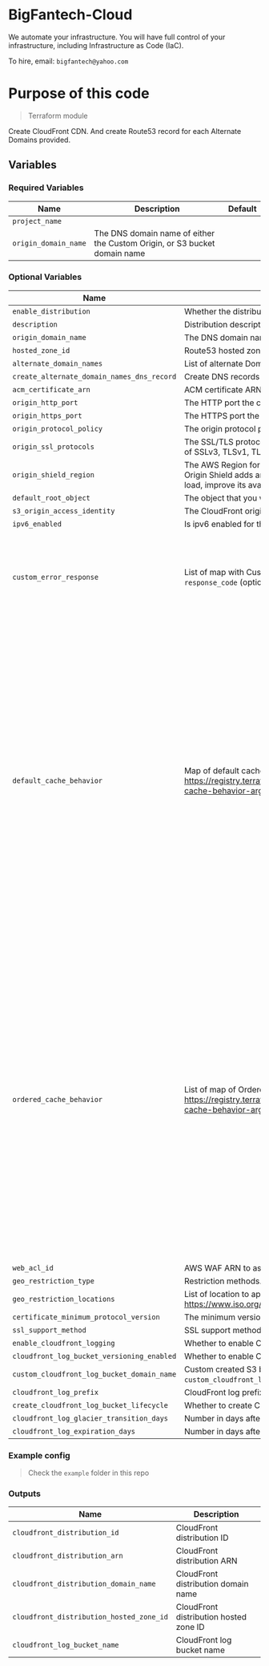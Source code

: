 # BigFantech-Cloud

We automate your infrastructure.
You will have full control of your infrastructure, including Infrastructure as Code (IaC).

To hire, email: `bigfantech@yahoo.com`

# Purpose of this code

> Terraform module

Create CloudFront CDN. And create Route53 record for each Alternate Domains provided.

## Variables

### Required Variables

| Name                 | Description                                                               | Default |
| -------------------- | ------------------------------------------------------------------------- | ------- |
| `project_name`       |                                                                           |         |
| `origin_domain_name` | The DNS domain name of either the Custom Origin, or S3 bucket domain name |         |

### Optional Variables

| Name                                       | Description                                                                                                                                                                                                                                                                              | Type | Default                                                                                                                                                                                                                                   |
| ------------------------------------------ | ----------------------------------------------------------------------------------------------------------------------------------------------------------------------------------------------------------------------------------------------------------------------------------------- | -----------------------------------------------------------------------------------------------------------------------------------------------------------------------------------------------------------------------------------------| ----------------------------------------------------------------------------------------------------------------------------------------------------------------------------------------------------------------------------------------- |
| `enable_distribution`                      | Whether the distribution is enabled to accept end user requests for content                                                                                                                                                                                                             | bool  | true                                                                                                                                                                                                                                      |
| `description`                              | Distribution description                                                                                                                                                                                                                                                                | string  |                                                                                                                                                                                                                                           |
| `origin_domain_name`                       | The DNS domain name of either the Custom Origin, or S3 bucket                                                                                                                                                                                                                         | string    |                                                                                                                                                                                                                                           |
| `hosted_zone_id`                           | Route53 hosted zone ID. Required if alternate_domain_names is specified                                                                                                                                                                                                              | string     | null                                                                                                                                                                                                                                      |
| `alternate_domain_names`                   | List of alternate Domains. Route53 records will be created for each domain                                                                                                                                                                                                          | list(string)      | []                                                                                                                                                                                                                                        |
| `create_alternate_domain_names_dns_record`                   | Create DNS records in Route53 for alternate_domain_names                                                                                                                                                                                                          | bool      | true                                                                                                                                                                                                                                       |
| `acm_certificate_arn`                      | ACM certificate ARN. Required if alternate_domain_names is specified                                                                                                                                                                                                                 | string     | null                                                                                                                                                                                                                                      |
| `origin_http_port`                         | The HTTP port the custom origin listens on                                                                                                                                                                                                                                       | number         | 80                                                                                                                                                                                                                                        |
| `origin_https_port`                        | The HTTPS port the custom origin listens on                                                                                                                                                                                                                                    | number           | 443                                                                                                                                                                                                                                       |
| `origin_protocol_policy`                   | The origin protocol policy to apply to origin. One of `http-only`, `https-only`, or `match-viewer`                                                                                                                                                                           | string             | https-only                                                                                                                                                                                                                                |
| `origin_ssl_protocols`                     | The SSL/TLS protocols CloudFront to use when communicating with origin over HTTPS. A list of one or more of SSLv3, TLSv1, TLSv1.1, and TLSv1.2                                                                                                                                   | list(string)         | ["TLSv1.2"]                                                                                                                                                                                                                               |
| `origin_shield_region`                     | The AWS Region for Origin Shield. To specify a region, use the region code, not the region name CloudFront Origin Shield adds an additional layer in the CloudFront caching infrastructure that helps to minimize origin’s load, improve its availability, and reduce its operating costs |                                                                                                                                                                                                                                      string |     |
| `default_root_object`                      | The object that you want CloudFront to return (example: index.html) when an end user requests the root URL                                                                                                                                                                  | string              | null                                                                                                                                                                                                                                      |
| `s3_origin_access_identity`                | The CloudFront origin access identity to associate with the S3 origin. Applicable only if Origin is S3 bucket                                                                                                                                                                      | string       | null                                                                                                                                                                                                                                      |
| `ipv6_enabled`                             | Is ipv6 enabled for the Distribution. AAA Route53 record will be created if set 'true'                                                                                                                                                                                              | bool      | false                                                                                                                                                                                                                                     |
| `custom_error_response`                    | List of map with Custom Error Response configurations `error_code`, `error_caching_min_ttl` (optional), `response_code` (optional), `response_page_path`(optional)                                                                                                                 | list(object({<br>error_code            = string<br>error_caching_min_ttl = optional(string)<br>response_code         = optional(string)<br>response_page_path    = optional(string)<br>}))       | []                                                                                                                                                                                                                                        |
| `default_cache_behavior`                   | Map of default cache configs, ref: https://registry.terraform.io/providers/hashicorp/aws/latest/docs/resources/cloudfront_distribution#default-cache-behavior-arguments                                                                                                             | object({<br>allowed_methods            = optional(list(string))<br>cached_methods             = optional(list(string))<br>target_origin_id           = optional(string)<br>viewer_protocol_policy     = optional(string)<br>cache_policy_id            = optional(string)<br>compress                   = optional(bool)<br>default_ttl                = optional(number)<br>field_level_encryption_id  = optional(string)<br>min_ttl                    = optional(number)<br>max_ttl                    = optional(number)<br>origin_request_policy_id   = optional(string)<br>realtime_log_config_arn    = optional(string)<br>response_headers_policy_id = optional(string)<br>smooth_streaming           = optional(bool)<br>trusted_key_groups         = optional(list(string))<br>trusted_signers            = optional(list(string))<br>})      | {<br>allowed_methods = ["GET", "HEAD"]<br>cached_methods<br> = ["GET", "HEAD"]<br> target_origin_id = `CloudFrontName`<br> viewer_protocol_policy = "redirect-to-https"<br> cache_policy_id = "4135ea2d-6df8-44a3-9df3-4b5a84be39ad"<br>} |
| `ordered_cache_behavior`                   | List of map of Ordered Cache Behavior configuration, ref: https://registry.terraform.io/providers/hashicorp/aws/latest/docs/resources/cloudfront_distribution#default-cache-behavior-arguments                                                                                      | list(object({path_pattern               = string<br>allowed_methods            = optional(list(string))<br>cached_methods             = optional(list(string))<br>target_origin_id           = optional(string)<br>viewer_protocol_policy     = optional(string)<br>cache_policy_id            = optional(string)<br>compress                   = optional(bool)<br>default_ttl                = optional(number)<br>field_level_encryption_id  = optional(string)<br>min_ttl                    = optional(number)<br>max_ttl                    = optional(number)<br>origin_request_policy_id   = optional(string)<br>realtime_log_config_arn    = optional(string)<br>response_headers_policy_id = optional(string)<br>smooth_streaming           = optional(bool)<br>trusted_key_groups         = optional(list(string))<br>trusted_signers            = optional(list(string))<br>}))      | []                                                                                                                                                                                                                                        |
| `web_acl_id`|AWS WAF ARN to associate with CloudFront | string | |
| `geo_restriction_type`                     | Restriction methods. example: none, whitelist, or blacklist                                                                                                                                                                                                                       | string        | none                                                                                                                                                                                                                                      |
| `geo_restriction_locations`                | List of location to apply Geo Restriction. Country codes are ALPHA-2 code found on https://www.iso.org/obp/ui/#search                                                                                                                                                            | list(string)         | []                                                                                                                                                                                                                                        |
| `certificate_minimum_protocol_version`     | The minimum version of the SSL protocol for CloudFront to use for HTTPS connections                                                                                                                                                                                                 | string      | TLSv1.2_2021                                                                                                                                                                                                                              |
| `ssl_support_method`                       | SSL support method                                                                                                                                                                                                                                                                  | string      | sni-only                                                                                                                                                                                                                                  |
| `enable_cloudfront_logging`                | Whether to enable CloudFront logging                                                                                                                                                                                                                                                | bool      | false                                                                                                                                                                                                                                     |
| `cloudfront_log_bucket_versioning_enabled`        | Whether to enable CloudFront log bucket versioning                                                                                                                                                                                                                              | bool          | false                                                                                                                                                                                                                                     |
| `custom_cloudfront_log_bucket_domain_name` | Custom created S3 bucket domain name. A bucket will be created if `enable_cloudfront_logging` is true, and `custom_cloudfront_log_bucket_domain_name` not set                                                                                                                     | string        | null                                                                                                                                                                                                                                      |
| `cloudfront_log_prefix`                    | CloudFront log prefix                                                                                                                                                                                                                                                                | string      |                                                                                                                                                                                                                                           |
| `create_cloudfront_log_bucket_lifecycle`          | Whether to create CloudFront log bucket lifecycle                                                                                                                                                                                                                                  | bool        | true                                                                                                                                                                                                                                      |
| `cloudfront_log_glacier_transition_days`   | Number in days after which objects are transistioned to Glacier                                                                                                                                                                                                                       | number     | 90                                                                                                                                                                                                                                        |
| `cloudfront_log_expiration_days`           | Number in days after which objects are deleted                                                                                                                                                                                                                                      | number      | 180                                                                                                                                                                                                                                       |

### Example config

> Check the `example` folder in this repo

### Outputs

| Name                                     | Description                            |
| ---------------------------------------- | -------------------------------------- |
| `cloudfront_distribution_id`             | CloudFront distribution ID             |
| `cloudfront_distribution_arn`            | CloudFront distribution ARN            |
| `cloudfront_distribution_domain_name`    | CloudFront distribution domain name    |
| `cloudfront_distribution_hosted_zone_id` | CloudFront distribution hosted zone ID |
| `cloudfront_log_bucket_name`             | CloudFront log bucket name             |
